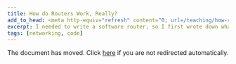 ```yaml
---
title: How do Routers Work, Really?
add_to_head: <meta http-equiv="refresh" content="0; url=/teaching/how-routers-work/" />
excerpt: I needed to write a software router, so I first wrote down what exactly that means.
tags: [networking, code]
---
```


The document has moved. Click [here](/teaching/how-routers-work/) if you are not redirected automatically.

